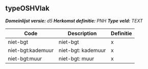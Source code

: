﻿## typeOSHVlak

*__Domeinlijst versie:__ d5*
*__Herkomst definitie:__ PNH*
*__Type veld:__ TEXT*

|__Code__ |__Description__ |__Definitie__	|
|	---	|	---	|   ---	| 
| niet-bgt | niet-bgt | x |
| niet-bgt:kademuur | niet-bgt: kademuur | x |
| niet-bgt:muur | niet-bgt: muur | x |
